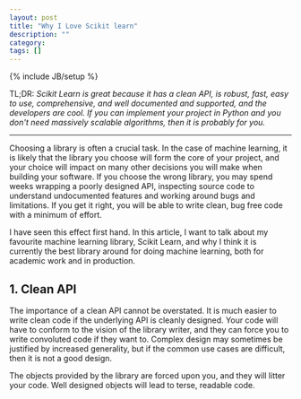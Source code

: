 ```yaml
---
layout: post
title: "Why I Love Scikit learn"
description: ""
category: 
tags: []
---
```

{% include JB/setup %}

TL;DR: _Scikit Learn is great because it has a clean API, is robust,
fast, easy to use, comprehensive, and well documented and supported,
and the developers are cool. If you can implement your project in
Python and you don't need massively scalable algorithms, then it is
probably for you._

---------------------------------------------------

Choosing a library is often a crucial task. In the case of machine
learning, it is likely that the library you choose will form the core
of your project, and your choice will impact on many other decisions
you will make when building your software. If you choose the wrong
library, you may spend weeks wrapping a poorly designed API,
inspecting source code to understand undocumented features and working
around bugs and limitations. If you get it right, you will be able to
write clean, bug free code with a minimum of effort.

I have seen this effect first hand. In this article, I want to talk
about my favourite machine learning library, Scikit Learn, and why I
think it is currently the best library around for doing machine
learning, both for academic work and in production.

## 1. Clean API

The importance of a clean API cannot be overstated. It is much easier
to write clean code if the underlying API is cleanly designed. Your
code will have to conform to the vision of the library writer, and
they can force you to write convoluted code if they want to. Complex
design may sometimes be justified by increased generality, but if the
common use cases are difficult, then it is not a good design.

The objects provided by the library are forced upon you, and they will
litter your code. Well designed objects will lead to terse, readable
code.


<!-- I have seen the detrimental effect -->
<!-- of choosing a bad library when we chose to use Weka for an early -->
<!-- project on sentiment analysis. At the time, it was probably the most -->
<!-- comprehensive machine learning library available, however the API it -->
<!-- provided was terrible. We ended up writing our own data format and -->
<!-- converting to -->
